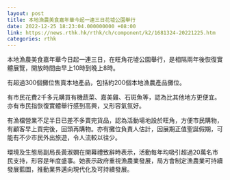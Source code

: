 ```yaml
---
layout: post
title: 本地漁農美食嘉年華今起一連三日花墟公園舉行
date: 2022-12-25 18:23:04.000000000 +08:00
link: https://news.rthk.hk/rthk/ch/component/k2/1681324-20221225.htm
categories: rthk
---
```


本地漁農美食嘉年華今日起一連三日，在旺角花墟公園舉行，是相隔兩年後恢復實體展覽，開放時間由早上10時到晚上8時。

有超過300個攤位售賣本地產品，包括約200個本地漁農產品攤位。

有市民花費2千多元購買有機蔬菜、嘉美雞、石斑魚等，認為比其他地方更便宜。亦有市民指恢復實體舉行感到高興，又形容氣氛好。

有漁檔營業不足半日已差不多賣完貨品，認為活動場地設於旺角，方便市民購物，有顧客早上買完後，回頭再購物。亦有攤位負責人估計，因展期正值聖誕假期，可能有不少市民外出旅遊，令人流較以往少。

環境及生態局副局長黃淑嫻在開幕禮致辭時表示，活動每年均吸引超過20萬名市民支持，形容是年度盛事。她表示政府重視漁農業發展，局方會制定漁農業可持續發展藍圖，推動業界邁向現代化及可持續發展。
